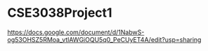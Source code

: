 # CSE3038Project1
https://docs.google.com/document/d/1NabwS-og53OHSZ5RMoa_vtlAWGiOQU5q0_PeCUyET4A/edit?usp=sharing
